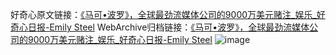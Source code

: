 好奇心原文链接：[《马可•波罗》，全球最劲流媒体公司的9000万美元赌注_娱乐_好奇心日报-Emily Steel](https://www.qdaily.com/articles/3995.html)
WebArchive归档链接：[《马可•波罗》，全球最劲流媒体公司的9000万美元赌注_娱乐_好奇心日报-Emily Steel](http://web.archive.org/web/20190623153345/https://www.qdaily.com/articles/3995.html)
![image](http://ww3.sinaimg.cn/large/007d5XDply1g3vdph0w25j30u05lmx6p)